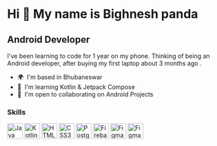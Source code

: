 Hi 👋 My name is Bighnesh panda
===============================

Android Developer
-----------------

I've been learning to code for 1 year on my phone. Thinking of being an Android developer, after buying my first laptop about 3 months ago .

*   🌍  I'm based in Bhubaneswar
*   🧠  I'm learning Kotlin & Jetpack Compose
*   🤝  I'm open to collaborating on Android Projects
### Skills
<p align="left">
                                <a href="https://www.oracle.com/java/" target="_blank" rel="noreferrer"><img src="https://raw.githubusercontent.com/danielcranney/readme-generator/main/public/icons/skills/java-colored.svg" width="36" height="36" alt="Java" /></a>
                                <a href="https://kotlinlang.org/" target="_blank" rel="noreferrer"><img src="https://img.icons8.com/external-tal-revivo-color-tal-revivo/36/000000/external-kotlin-a-cross-platform-statically-typed-general-purpose-programming-language-with-type-inference-logo-color-tal-revivo.png" width="36" height="36" alt="Kotlin" /></a>
                                <a href="https://developer.mozilla.org/en-US/docs/Glossary/HTML5" target="_blank" rel="noreferrer"><img src="https://raw.githubusercontent.com/danielcranney/readme-generator/main/public/icons/skills/html5-colored.svg" width="36" height="36" alt="HTML5" /></a>
                                <a href="https://www.w3.org/TR/CSS/#css" target="_blank" rel="noreferrer"><img src="https://raw.githubusercontent.com/danielcranney/readme-generator/main/public/icons/skills/css3-colored.svg" width="36" height="36" alt="CSS3" /></a>
                                <a href="https://www.postgresql.org/" target="_blank" rel="noreferrer"><img src="https://raw.githubusercontent.com/danielcranney/readme-generator/main/public/icons/skills/postgresql-colored.svg" width="36" height="36" alt="PostgreSQL" /></a>
                                <a href="https://firebase.google.com/" target="_blank" rel="noreferrer"><img src="https://raw.githubusercontent.com/danielcranney/readme-generator/main/public/icons/skills/firebase-colored.svg" width="36" height="36" alt="Firebase" /></a>
                                <a href="https://www.figma.com/" target="_blank" rel="noreferrer"><img src="https://raw.githubusercontent.com/danielcranney/readme-generator/main/public/icons/skills/figma-colored.svg" width="36" height="36" alt="Figma" /></a>
                                <a href="https://developer.android.com/studio" target="_blank" rel="noreferrer"><img src=https://img.icons8.com/color/36/000000/android-studio--v1.png" width="36" height="36" alt="Figma" /></a>
                                 <!-- <a target="_blank" href="https://icons8.com/icon/EgOU93v1DHjU/android-studio">Android Studio icon by Icons8</a> --->
                                 </p>
                    
<!---
bighnesh86/bighnesh86 is a ✨ special ✨ repository because its `README.md` (this file) appears on your GitHub profile.
You can click the Preview link to take a look at your changes.
--->
